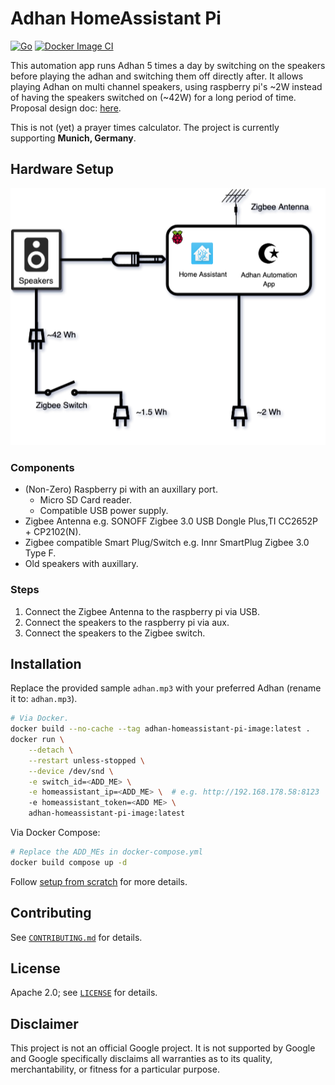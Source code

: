 # Adhan HomeAssistant Pi

[![Go](https://github.com/ssafty/adhan-homeassistant-pi/actions/workflows/go.yml/badge.svg)](https://github.com/ssafty/adhan-homeassistant-pi/actions/workflows/go.yml) [![Docker Image CI](https://github.com/ssafty/adhan-homeassistant-pi/actions/workflows/docker-image.yml/badge.svg)](https://github.com/ssafty/adhan-homeassistant-pi/actions/workflows/docker-image.yml)

This automation app runs Adhan 5 times a day by switching on the speakers before playing
the adhan and switching them off directly after. It allows playing Adhan on multi 
channel speakers, using raspberry pi's ~2W instead of having the speakers switched on 
(~42W) for a long period of time. Proposal design doc: [here](https://docs.google.com/document/d/1jaiPn7vfulNgkbaxgMCdkzdQyKv2k5WcBebXyMKO92E/edit#heading=h.tgmxtralkmm7).

This is not (yet) a prayer times calculator. The project is currently supporting **Munich, Germany**. 

## Hardware Setup
<p align="center">
  <img src=".github/hardware_setup.png?raw=true" alt="Diagram shows how to connect all components"/>
</p>

### Components

* (Non-Zero) Raspberry pi with an auxillary port.
    * Micro SD Card reader.
    * Compatible USB power supply.
* Zigbee Antenna e.g. SONOFF Zigbee 3.0 USB Dongle Plus,TI CC2652P + CP2102(N).
* Zigbee compatible Smart Plug/Switch e.g. Innr SmartPlug Zigbee 3.0 Type F.
* Old speakers with auxillary.

### Steps

1. Connect the Zigbee Antenna to the raspberry pi via USB.
2. Connect the speakers to the raspberry pi via aux.
3. Connect the speakers to the Zigbee switch.


## Installation

Replace the provided sample `adhan.mp3` with your preferred Adhan (rename it to: `adhan.mp3`). 

```sh
# Via Docker.
docker build --no-cache --tag adhan-homeassistant-pi-image:latest .
docker run \
	--detach \
	--restart unless-stopped \
	--device /dev/snd \
	-e switch_id=<ADD_ME> \
	-e homeassistant_ip=<ADD_ME> \  # e.g. http://192.168.178.58:8123
	-e homeassistant_token=<ADD ME> \
	adhan-homeassistant-pi-image:latest
```

Via Docker Compose:
```sh
# Replace the ADD_MEs in docker-compose.yml
docker build compose up -d
```

Follow [setup from scratch](https://github.com/ssafty/adhan-homeassistant-pi/wiki#setup-from-scratch) for more details.

## Contributing

See [`CONTRIBUTING.md`](CONTRIBUTING.md) for details.

## License

Apache 2.0; see [`LICENSE`](LICENSE) for details.

## Disclaimer

This project is not an official Google project. It is not supported by
Google and Google specifically disclaims all warranties as to its quality,
merchantability, or fitness for a particular purpose.
